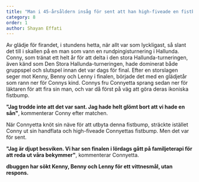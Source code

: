 ```yaml
---
title: "Man i 45-årsåldern insåg för sent att han high-fiveade en fistbump"
category: 8
order: 1
author: Shayan Effati
---
```


Av glädje för firandet, i stundens hetta, när allt var som lyckligast, så slant det till i skallen på en man som vann en rundpingisturnering i Hallunda. Conny, som tränat ett helt år för att delta i den stora Hallunda-turneringen, även känd som Den Stora Hallunda-turneringen, hade dominerat både gruppspel och slutspel innan det var dags för final. Efter en storslagen seger mot Kenny, Benny och Lenny i finalen, började det med en glädjetår som rann ner för Connys kind. Connys fru Connyetta sprang sedan ner för läktaren för att fira sin man, och var då först på väg att göra deras ikoniska fistbump.

__"Jag trodde inte att det var sant. Jag hade helt glömt bort att vi hade en sån"__, kommenterar Conny efter matchen.

När Connyetta knöt sin näve för att utbyta denna fistbump, sträckte istället Conny ut sin handflata och high-fiveade Connyettas fistbump. Men det var för sent.

__"Jag är djupt besviken. Vi har sen finalen i lördags gått på familjeterapi för att reda ut våra bekymmer"__, kommenterar Connyetta.

**dbuggen har sökt Kenny, Benny och Lenny för ett vittnesmål, utan respons.**
